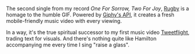 The second single from my record _One For Sorrow, Two For Joy_, [Rugby](https://rugby.wearebrightly.com/) is a homage to the humble GIF. Powered by [Giphy's API](https://api.giphy.com/), it creates a fresh mobile-friendly music video with every viewing.

In a way, it's the true spiritual successor to my first music video [Tweetflight](http://tweetflight.wearebrightly.com/), trading text for visuals. And there's nothing quite like Hamilton accompanying me every time I sing "raise a glass".